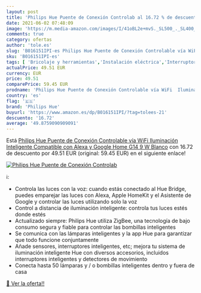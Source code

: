 ```yaml
---
layout: post
title: 'Philips Hue Puente de Conexión Controlab al 16.72 % de descuento'
date: 2021-06-02 07:48:09
image: 'https://m.media-amazon.com/images/I/41oBL2e+mvS._SL500_._SL400_.jpg'
comments: true
category: ofertas
author: 'tole.es'
slug: 'B016151IPI-es Philips Hue Puente de Conexión Controlable vía WiFi...'
sku: 'B016151IPI-es'
tags: [ 'Bricolaje y herramientas','Instalación eléctrica','Interruptores y reguladores de luz','alexa','google','home','hue','philips','philips hue', ]
actualPrice: 49.51 EUR
currency: EUR
price: 49.51
comparePrice: 59.45 EUR
prodname: 'Philips Hue Puente de Conexión Controlable vía WiFi  Iluminación Inteligente  Compatible con Alexa y Google Home G14  9 W  Blanco'
country: 'es'
flag: '🇪🇸'
brand: 'Philips Hue'
buyurl: 'https://www.amazon.es/dp/B016151IPI/?tag=tolees-21'
descuento: '16.72'
average: '49.8759090909091'
---
```


Está [Philips Hue Puente de Conexión Controlable vía WiFi  Iluminación Inteligente  Compatible con Alexa y Google Home G14  9 W  Blanco](https://www.amazon.es/dp/B016151IPI/?tag=tolees-21) con 16.72 de descuento por 49.51 EUR (original: 59.45 EUR) en el siguiente enlace!

[![Philips Hue Puente de Conexión Controlab](https://m.media-amazon.com/images/I/41oBL2e+mvS._SL500_._SL400_.jpg)](https://www.amazon.es/dp/B016151IPI/?tag=tolees-21)

ℹ️:

- Controla las luces con la voz: cuando estás conectado al Hue Bridge, puedes emparejar las luces con Alexa, Apple HomeKit y el Asistente de Google y controlar las luces utilizando solo la voz
- Control a distancia de iluminación inteligente: controla tus luces estés donde estés
- Actualizado siempre: Philips Hue utiliza ZigBee, una tecnología de bajo consumo segura y fiable para controlar las bombillas inteligentes
- Se comunica con las lámparas inteligentes y la app Hue para garantizar que todo funcione conjuntamente
- Añade sensores, interruptores inteligentes, etc; mejora tu sistema de iluminación inteligente Hue con diversos accesorios, incluidos interruptores inteligentes y detectores de movimiento
- Conecta hasta 50 lámparas y / o bombillas inteligentes dentro y fuera de casa

[🛒 Ver la oferta!!](https://www.amazon.es/dp/B016151IPI/?tag=tolees-21)
